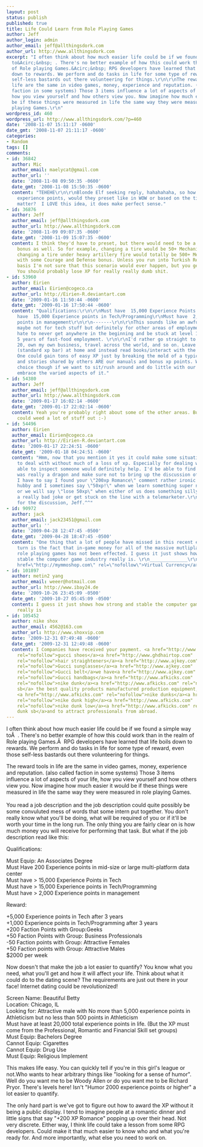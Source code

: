 ```yaml
---
layout: post
status: publish
published: true
title: Life Could Learn from Role Playing Games
author: Jeff
author_login: admin
author_email: jeff@allthingsdork.com
author_url: http://www.allthingsdork.com
excerpt: "I often think about how much easier life could be if we found a simple way
  to&Acirc;&nbsp; . There's no better example of how this could work than in the realm
  of Role playing Games.&Acirc;&nbsp; RPG developers have learned that life boils
  down to rewards. We perform and do tasks in life for some type of reward, even those
  self-less bastards out there volunteering for things.\r\n\r\nThe reward tools in
  life are the same in video games, money, experience and reputation. (also called
  faction in some systems) Those 3 items influence a lot of aspects of your life,
  how you view yourself and how others view you. Now imagine how much easier it would
  be if these things were measured in life the same way they were measured in role
  playing Games.\r\n"
wordpress_id: 460
wordpress_url: http://www.allthingsdork.com/?p=460
date: '2008-11-07 15:11:17 -0600'
date_gmt: '2008-11-07 21:11:17 -0600'
categories:
- Random
tags: []
comments:
- id: 36842
  author: Mic
  author_email: maelycat@gmail.com
  author_url: ''
  date: '2008-11-08 09:50:35 -0600'
  date_gmt: '2008-11-08 15:50:35 -0600'
  content: "TEHEHE\r\n\r\nBlonde Elf seeking reply, hahahahaha, so how would one measure
    experience points, would they preset like in WOW or based on the time and subject
    matter?  I LOVE this idea, it does make perfect sense."
- id: 36876
  author: Jeff
  author_email: jeff@allthingsdork.com
  author_url: http://www.allthingsdork.com
  date: '2008-11-09 09:07:35 -0600'
  date_gmt: '2008-11-09 15:07:35 -0600'
  content: I think they'd have to preset, but there would need to be a situational
    bonus as well. So for example, changing a tire would be 50+ Mechanical XP. But
    changing a tire under heavy artillery fire would totally be 500+ Mechanical XP
    with some Courage and Defense bonus. Unless you run into Turkish Rebels on a daily
    basis I'm not sure that this scenario would ever happen, but you get my drift.
    You should probably lose XP for really really dumb shit.
- id: 53960
  author: Eirien
  author_email: Eirien@cogeco.ca
  author_url: http://Eirien-R.deviantart.com
  date: '2009-01-16 11:50:44 -0600'
  date_gmt: '2009-01-16 17:50:44 -0600'
  content: "Qualifications:\r\n\r\nMust have  15,000 Experience Points in Tech\r\nMust
    have  15,000 Experience points in Tech/Programming\r\nMust have  2,000 Experience
    points in management\r\n\r\n-------\r\n\r\nThis sounds like an awful idea! Well
    maybe not for tech stuff but definitely for other areas of employment/career!\r\n\r\nI'd
    hate to never get anywhere in the beginning and be stuck at level 1 till I finished
    5 years of fast-food employment. \r\n\r\nI'd rather go straight to Epic level
    20, own my own business, travel across the world, and so on. Leave the requirements
    (standard xp bar) at home and instead read books/interact with the world.
    One could gain tons of easy XP just by breaking the mold of a typical lifestyle.\r\n\r\nBooks
    and stories shared by others ARE our manuals and bonus xp points. We have the
    choice though if we want to sit/rush around and do little with our lives or
    embrace the varied aspects of it."
- id: 54380
  author: Jeff
  author_email: jeff@allthingsdork.com
  author_url: http://www.allthingsdork.com
  date: '2009-01-17 16:02:14 -0600'
  date_gmt: '2009-01-17 22:02:14 -0600'
  content: Yeah you're probably right about some of the other areas. But MAN it sure
    could weed a lot of stuff out :-)
- id: 54496
  author: Eirien
  author_email: Eirien@cogeco.ca
  author_url: http://Eirien-R.deviantart.com
  date: '2009-01-17 22:24:51 -0600'
  date_gmt: '2009-01-18 04:24:51 -0600'
  content: "Hmm, now that you mention it yes it could make some situations easier
    to deal with without much of a loss of xp. Especially for dealing with strangers.\r\n\r\nBeing
    able to inspect someone would definitely help. I'd be able to find out if my mother-in-law
    was really a dragon and make sure not to bring up the discussion of Knights. ;)\r\n\r\nAnd
    I have to say I found your \"200xp Romance\" comment rather ironic in that my
    hubby and I sometimes say \"50xp!\" when we learn something super new/useful
    or we will say \"lose 50xp\" when either of us does something silly like tell
    a really bad joke or get stuck on the line with a telemarketer.\r\n\r\nThanks
    for the discussion, Jeff.^^"
- id: 90972
  author: jack
  author_email: jack23451@gmail.com
  author_url: ''
  date: '2009-04-28 12:47:45 -0500'
  date_gmt: '2009-04-28 18:47:45 -0500'
  content: "One thing that a lot of people have missed in this recent economic down
    turn is the fact that in-game money for all of the massive mutliplayer online
    role playing games has not been effected. I guess it just shows how strong and
    stable the computer game industry really is. \r\n______________\r\nJack\r\n<a
    href=\"http://mymmoshop.com\" rel=\"nofollow\">Virtual Currency</a>"
- id: 101897
  author: metin2 yang
  author_email: weeer@hotmail.com
  author_url: http://www.ibay24.de
  date: '2009-10-26 23:45:09 -0500'
  date_gmt: '2009-10-27 05:45:09 -0500'
  content: I guess it just shows how strong and stable the computer game industry
    really is
- id: 105452
  author: nike shox
  author_email: 4562@163.com
  author_url: http://www.shoxvip.com
  date: '2009-12-31 07:49:48 -0600'
  date_gmt: '2009-12-31 12:49:48 -0600'
  content: I Companies have received your payment. <a href="http://www.ajkey.com"
    rel="nofollow">gucci shoes</a><a href="http://www.ghdhairtop.com"
    rel="nofollow">hair straighteners</a><a href="http://www.ajkey.com"
    rel="nofollow">Gucci sunglasses</a><a href="http://www.ajkey.com"
    rel="nofollow">Gucci belt</a>we have<a href="http://www.ajkey.com"
    rel="nofollow">Gucci handbags</a><a href="http://www.afkicks.com"
    rel="nofollow">nike dunk</a><a href="http://www.afkicks.com" rel="nofollow">nike
    sb</a> the best quality products manufactured production equipment, technology,
    <a href="http://www.afkicks.com" rel="nofollow">nike dunks</a><a href="http://www.afkicks.com"
    rel="nofollow">nike dunk high</a><a href="http://www.afkicks.com"
    rel="nofollow">nike dunk low</a><a href="http://www.afkicks.com" rel="nofollow">nike
    dunk sb</a>and to attract professionals from abroad.
---
```

<p>I often think about how much easier life could be if we found a simple way to&Acirc;&nbsp; . There's no better example of how this could work than in the realm of Role playing Games.&Acirc;&nbsp; RPG developers have learned that life boils down to rewards. We perform and do tasks in life for some type of reward, even those self-less bastards out there volunteering for things.</p>
<p>The reward tools in life are the same in video games, money, experience and reputation. (also called faction in some systems) Those 3 items influence a lot of aspects of your life, how you view yourself and how others view you. Now imagine how much easier it would be if these things were measured in life the same way they were measured in role playing Games.<br />
<a id="more"></a><a id="more-460"></a><br />
You read a job description and the job description could quite possibly be some convuluted mess of words that some intern put together. You don't really know what you'll be doing, what will be required of you or if it'll be worth your time in the long run. The only thing you are fairly clear on is how much money you will receive for performing that task. But what if the job description read like this:</p>
<p>Qualifications:</p>
<p>Must Equip: An Associates Degree<br />
Must Have 200 Experience points in mid-size or large multi-platform data center<br />
Must have > 15,000 Experience Points in Tech<br />
Must have > 15,000 Experience points in Tech/Programming<br />
Must have > 2,000 Experience points in management</p>
<p>Reward:</p>
<p>+5,000 Experience points in Tech after 3 years<br />
+1,000 Experience points in Tech/Programming after 3 years<br />
+200 Faction Points with Group:Geeks<br />
+50 Faction Points with Group: Business Professionals<br />
-50 Faction points with Group: Attractive Females<br />
+50 Faction points with Group: Attractive Males<br />
$2000 per week</p>
<p>Now doesn't that make the job a lot easier to quantify? You know what you need, what you'll get and how it will affect your life. Think about what it could do to the dating scene? The requirements are just out there in your face! Internet dating could be revolutionized!</p>
<p>Screen Name: Beautiful Betty<br />
Location: Chicago, IL<br />
Looking for: Attractive male with No more than 5,000 experience points in Athleticism but no less than 500 points in Athleticism<br />
Must have at least 20,000 total experience points in life. (But the XP must come from the Professional, Romantic and Financial Skill set groups)<br />
Must Equip: Bachelors Degree<br />
Cannot Equip: Cigarettes<br />
Cannot Equip: Drug Use<br />
Must Equip: Religious Implement</p>
<p>This makes life easy. You can quickly tell if you're in this girl's league or not.Who wants to hear arbitrary things like "looking for a sense of humor". Well do you want me to be Woody Allen or do you want me to be Richard Pryor. There's levels here! Isn't "Humor 2000 experience points or higher" a lot easier to quantify.</p>
<p>The only hard part is we've got to figure out how to award the XP without it being a public display. I tend to imagine people at a romantic dinner and little signs that say "+200 XP Romance" popping up over their head. Not very discrete. Either way, I think life could take a lesson from some RPG developers. Could make it that much easier to know who and what you're ready for. And more importantly, what else you need to work on.</p>
